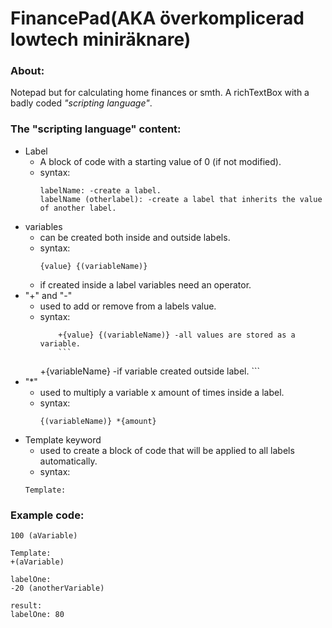 # FinancePad(AKA överkomplicerad lowtech miniräknare)

### About:
Notepad but for calculating home finances or smth. A richTextBox with a badly coded _"scripting language"_.

### The "scripting language" content:
- Label
  - A block of code with a starting value of 0 (if not modified).
  - syntax:
    ```
    labelName: -create a label.
    labelName (otherlabel): -create a label that inherits the value of another label.
    ```
- variables
  - can be created both inside and outside labels.
  - syntax:
    ```
    {value} {(variableName)}
    ```
  - if created inside a label variables need an operator.
- "+" and "-"
  - used to add or remove from a labels value.
  - syntax:
  	```
		+{value} {(variableName)} -all values are stored as a variable.
		```
   	```
   	+{variableName} -if variable created outside label.
		```
- "*"
  - used to multiply a variable x amount of times inside a label.
  - syntax:
    ```
    {(variableName)} *{amount}
    ```
- Template keyword
  - used to create a block of code that will be applied to all labels automatically.
  - syntax:
  ```
  Template:
	```
  
### Example code:
```
100 (aVariable)

Template:
+(aVariable)

labelOne:
-20 (anotherVariable)

result:
labelOne: 80
```
  
